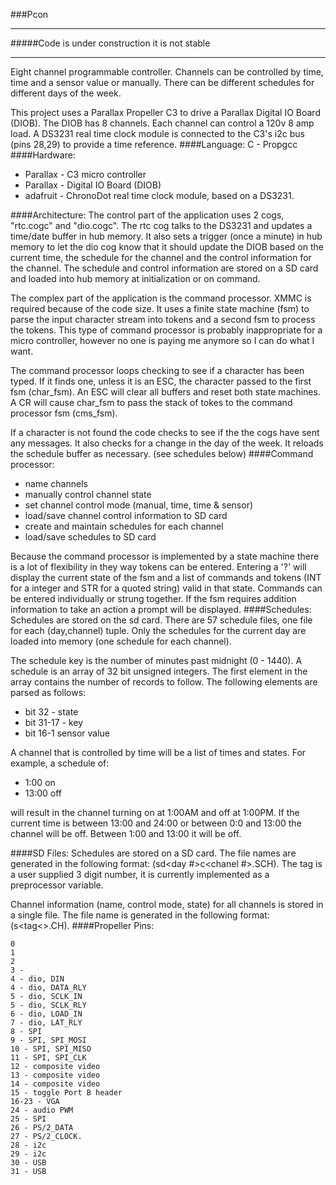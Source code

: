 ###Pcon
- - - - - - - - - 
#####Code is under construction it is not stable
- - - - - - - - -
Eight channel programmable controller. Channels can be controlled by time, time and a sensor value or manually. There can be different schedules for different days of the week. 

This project uses a Parallax Propeller C3 to drive a Parallax Digital IO Board (DIOB). The DIOB has 8 channels. Each channel can control a 120v 8 amp load.  A DS3231 real time clock module is connected to the C3's i2c bus (pins 28,29) to provide a time reference. 
####Language:
C - Propgcc
####Hardware:
* Parallax - C3 micro controller 
* Parallax - Digital IO Board (DIOB)
* adafruit - ChronoDot real time clock module, based on a DS3231.

####Architecture:
The control part of the application uses 2 cogs, "rtc.cogc" and "dio.cogc".  The rtc cog talks to the DS3231 and updates a time/date buffer in hub memory.  It also sets a trigger (once a minute) in hub memory to let the dio cog know that it should update the DIOB based on the current time, the schedule for the channel and the control information for the channel.  The schedule and control information are stored on a SD card and loaded into hub memory at initialization or on command.

The complex part of the application is the command processor.  XMMC is required because of the code size.  It uses a finite state machine (fsm) to parse the input character stream into tokens and a second fsm to process the tokens.  This type of command processor is probably inappropriate for a micro controller, however no one is paying me anymore so I can do what I want. 

The command processor loops checking to see if a character has been typed. If it finds one, unless it is an ESC, the character passed to the first fsm (char_fsm). An ESC will clear all buffers and reset both state machines.  A CR will cause char_fsm to pass the stack of tokes to the command processor fsm (cms_fsm).

If a character is not found the code checks to see if the the cogs have sent any messages.  It also checks for a change in the day of the week.  It reloads the schedule buffer as necessary. (see schedules below)
####Command processor:
* name channels  
* manually control channel state  
* set channel control mode (manual, time, time & sensor)
* load/save channel control information to SD card  
* create and maintain schedules for each channel
* load/save schedules to SD card

Because the command processor is implemented by a state machine there is a lot of flexibility in they way tokens can be entered.  Entering a '?' will display the current state of the fsm and a list of commands and tokens (INT for a integer and STR for a quoted string) valid in that state. Commands can be entered individually or strung together. If the fsm requires addition information to take an action a prompt will be displayed.
####Schedules:
Schedules are stored on the sd card. There are 57 schedule files, one file for each (day,channel) tuple. Only the schedules for the current day are loaded into memory (one schedule for each channel).

The schedule key is the number of minutes past midnight (0 - 1440).  A schedule is an array of 32 bit unsigned integers. The first element in the array contains the number of records to follow.  The following elements are parsed as follows:

* bit 32 - state
* bit 31-17 -  key
* bit 16-1 sensor value

A channel that is controlled by time will be a list of times and states.  For example, a schedule of:

* 1:00  on
* 13:00 off

will result in the channel turning on at 1:00AM and off at 1:00PM.  If the current time is between 13:00 and 24:00 or between 0:0 and 13:00 the channel will be off.  Between 1:00 and 13:00 it will be off.

####SD Files:
Schedules are stored on a SD card. The file names are generated in the following format: (s<tag>d<day #>c<chanel #>.SCH).  The tag is a user supplied 3 digit number, it is currently implemented as a preprocessor variable.

Channel information (name, control mode, state) for all channels is stored in a single file.  The file name is generated in the following format: (s<tag<>.CH).
####Propeller Pins:

    0 
    1
    2 
    3 - 
    4 - dio, DIN
    4 - dio, DATA_RLY
    5 - dio, SCLK_IN
    5 - dio, SCLK_RLY
    6 - dio, LOAD_IN
    7 - dio, LAT_RLY
    8 - SPI
    9 - SPI, SPI_MOSI
    10 - SPI, SPI_MISO
    11 - SPI, SPI_CLK
    12 - composite video
    13 - composite video
    14 - composite video
    15 - toggle Port B header
    16-23 - VGA 
    24 - audio PWM
    25 - SPI
    26 - PS/2_DATA
    27 - PS/2_CLOCK. 
    28 - i2c
    29 - i2c
    30 - USB
    31 - USB
